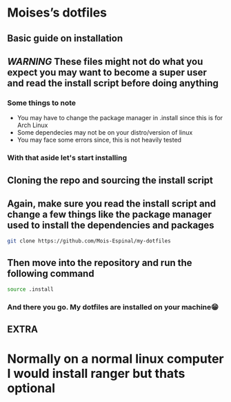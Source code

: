 # Moises’s dotfiles

## Basic guide on installation
## ***WARNING*** **These files might not do what you expect you may want to become a super user and read the install script before doing anything**
### Some things to note
- You may have to change the package manager in .install since this is for Arch Linux
- Some dependecies may not be on your distro/version of linux 
- You may face some errors since, this is not heavily tested

### With that aside let's start installing
## Cloning the repo and sourcing the install script
## Again, make sure you read the install script and change a few things like the package manager used to install the dependencies and packages
```bash
git clone https://github.com/Mois-Espinal/my-dotfiles
```
## Then move into the repository and run the following command
```bash
source .install
```
### And there you go. My dotfiles are installed on your machine😁
## **EXTRA**

# Normally on a normal linux computer I would install ranger but thats optional
